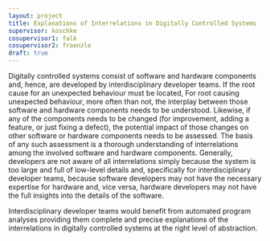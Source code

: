 ```yaml
---
layout: project
title: Explanations of Interrelations in Digitally Controlled Systems 
supervisor: koschke
cosupervisor1: falk
cosupervisor2: fraenzle
draft: true
---
```


Digitally controlled systems consist of 
software and hardware
components and, hence, are developed by interdisciplinary developer
teams. If the root cause for an unexpected behaviour must be located,
For root causing unexpected behaviour,
more often than not, the interplay between those 
software and hardware
components needs to be understood. Likewise, if any 
of the components
needs to be changed (for improvement, adding a feature, or just 
fixing
a defect), the potential impact of those changes 
on other software or
hardware components needs to be assessed. The basis of any such
assessment is a thorough understanding of interrelations among the
involved software and hardware 
components. Generally, developers are
not aware of all interrelations simply 
because the system is too large
and full of low-level details and, specifically for interdisciplinary
developer teams, because software developers may not have the
necessary expertise for hardware and, vice versa, hardware developers
may not have the full insights into the details of the software.

Interdisciplinary developer teams would benefit from automated program
analyses providing them complete and precise explanations of the
interrelations in digitally controlled systems 
at the right level of
abstraction.

